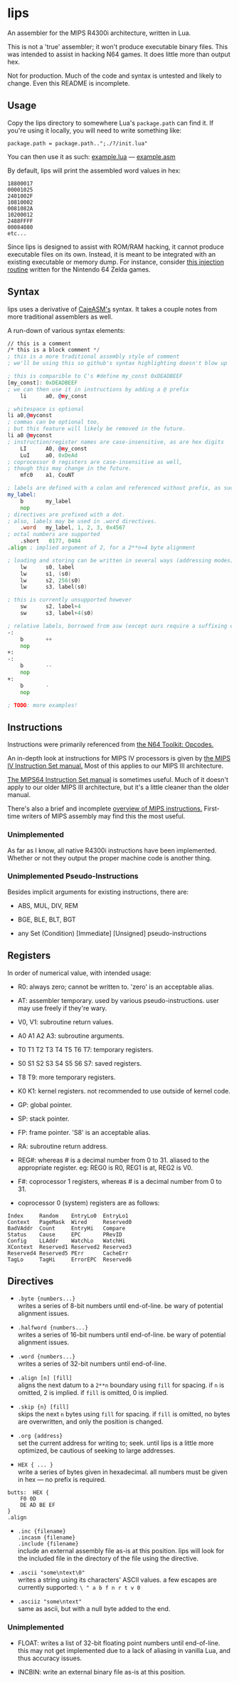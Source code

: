 # lips

An assembler for the MIPS R4300i architecture, written in Lua.

This is not a 'true' assembler; it won't produce executable binary files.
This was intended to assist in hacking N64 games.
It does little more than output hex.

Not for production. Much of the code and syntax is untested and likely to change.
Even this README is incomplete.

## Usage

Copy the lips directory to somewhere Lua's `package.path` can find it.
If you're using it locally, you will need to write something like:
```
package.path = package.path..";./?/init.lua"
```

You can then use it as such:
[example.lua][elua] — [example.asm][easm]

[elua]: ./example.lua
[easm]: ./example.asm

By default, lips will print the assembled word values in hex:
```
18800017
00001025
2401002F
10810002
0081082A
10200012
2488FFFF
00084080
etc...
```

Since lips is designed to assist with ROM/RAM hacking,
it cannot produce executable files on its own.
Instead, it is meant to be integrated with an existing executable or memory dump.
For instance, consider [this injection routine][inject.lua]
written for the Nintendo 64 Zelda games.

[inject.lua]: https://github.com/notwa/mm/blob/master/Lua/inject.lua

## Syntax

lips uses a derivative of [CajeASM's][caje] syntax.
It takes a couple notes from more traditional assemblers as well.

[caje]: https://github.com/Tarek701/CajeASM/

A run-down of various syntax elements:
```asm
// this is a comment
/* this is a block comment */
; this is a more traditional assembly style of comment
; we'll be using this so github's syntax highlighting doesn't blow up

; this is comparible to C's #define my_const 0xDEADBEEF
[my_const]: 0xDEADBEEF
; we can then use it in instructions by adding a @ prefix
    li      a0, @my_const

; whitespace is optional
li a0,@myconst
; commas can be optional too,
; but this feature will likely be removed in the future.
li a0 @myconst
; instruction/register names are case-insensitive, as are hex digits
    LI      A0, @my_const
    LuI     a0, 0xDeAd
; coprocessor 0 registers are case-insensitive as well,
; though this may change in the future.
    mfc0    a1, CouNT

; labels are defined with a colon and referenced without prefix, as such:
my_label:
    b       my_label
    nop
; directives are prefixed with a dot.
; also, labels may be used in .word directives.
    .word   my_label, 1, 2, 3, 0x4567
; octal numbers are supported
    .short   0177, 0404
.align ; implied argument of 2, for a 2**n=4 byte alignment

; loading and storing can be written in several ways (addressing modes)
    lw      s0, label
    lw      s1, (s0)
    lw      s2, 256(s0)
    lw      s3, label(s0)

; this is currently unsupported however
    sw      s2, label+4
    sw      s3, label+4(s0)

; relative labels, borrowed from asw (except ours require a suffixing colon)
-:
    b       ++
    nop
+:
-:
    b       --
    nop
+:
    b       -
    nop

; TODO: more examples!
```

## Instructions

Instructions were primarily referenced from [the N64 Toolkit: Opcodes.][n64op]

An in-depth look at instructions for MIPS IV processors
is given by [the MIPS IV Instruction Set manual.][mipsiv]
Most of this applies to our MIPS III architecture.

[The MIPS64 Instruction Set manual][mips64] is sometimes useful.
Much of it doesn't apply to our older MIPS III architecture,
but it's a little cleaner than the older manual.

There's also a brief and incomplete [overview of MIPS instructions.][overview]
First-time writers of MIPS assembly may find this the most useful.

[n64op]: https://github.com/mikeryan/n64dev/tree/master/docs/n64ops
[mipsiv]: http://www.cs.cmu.edu/afs/cs/academic/class/15740-f97/public/doc/mips-isa.pdf
[mips64]: http://scc.ustc.edu.cn/zlsc/lxwycj/200910/W020100308600769158777.pdf
[overview]: http://www.mrc.uidaho.edu/mrc/people/jff/digital/MIPSir.html

### Unimplemented

As far as I know, all native R4300i instructions have been implemented.
Whether or not they output the proper machine code is another thing.

### Unimplemented Pseudo-Instructions

Besides implicit arguments for existing instructions, there are:

* ABS, MUL, DIV, REM

* BGE, BLE, BLT, BGT

* any Set (Condition) \[Immediate\] \[Unsigned\] pseudo-instructions

## Registers

In order of numerical value, with intended usage:

* R0: always zero; cannot be written to. 'zero' is an acceptable alias.

* AT: assembler temporary. used by various pseudo-instructions.
  user may use freely if they're wary.

* V0, V1: subroutine return values.

* A0 A1 A2 A3: subroutine arguments.

* T0 T1 T2 T3 T4 T5 T6 T7: temporary registers.

* S0 S1 S2 S3 S4 S5 S6 S7: saved registers.

* T8 T9: more temporary registers.

* K0 K1: kernel registers. not recommended to use outside of kernel code.

* GP: global pointer.

* SP: stack pointer.

* FP: frame pointer. 'S8' is an acceptable alias.

* RA: subroutine return address.

* REG#: whereas # is a decimal number from 0 to 31.
aliased to the appropriate register. eg: REG0 is R0, REG1 is at, REG2 is V0.

* F#: coprocessor 1 registers, whereas # is a decimal number from 0 to 31.

* coprocessor 0 (system) registers are as follows:

```
Index     Random    EntryLo0  EntryLo1
Context   PageMask  Wired     Reserved0
BadVAddr  Count     EntryHi   Compare
Status    Cause     EPC       PRevID
Config    LLAddr    WatchLo   WatchHi
XContext  Reserved1 Reserved2 Reserved3
Reserved4 Reserved5 PErr      CacheErr
TagLo     TagHi     ErrorEPC  Reserved6
```

## Directives

* `.byte {numbers...}`  
writes a series of 8-bit numbers until end-of-line.
be wary of potential alignment issues.

* `.halfword {numbers...}`  
writes a series of 16-bit numbers until end-of-line.
be wary of potential alignment issues.

* `.word {numbers...}`  
writes a series of 32-bit numbers until end-of-line.

* `.align [n] [fill]`  
aligns the next datum to a `2**n` boundary using `fill` for spacing.
if `n` is omitted, 2 is implied.
if `fill` is omitted, 0 is implied.

* `.skip {n} [fill]`  
skips the next `n` bytes using `fill` for spacing.
if `fill` is omitted, no bytes are overwritten,
and only the position is changed.

* `.org {address}`  
set the current address for writing to; seek.
until lips is a little more optimized,
be cautious of seeking to large addresses.

* `HEX { ... }`  
write a series of bytes given in hexadecimal.
all numbers must be given in hex — no prefix is required.
```
butts:  HEX {
    F0 0D
    DE AD BE EF
}
.align
```

* `.inc {filename}`  
`.incasm {filename}`  
`.include {filename}`  
include an external assembly file as-is at this position.
lips will look for the included file
in the directory of the file using the directive.

* `.ascii "some\ntext\0"`  
writes a string using its characters' ASCII values.
a few escapes are currently supported: `\ " a b f n r t v 0`

* `.asciiz "some\ntext"`  
same as ascii, but with a null byte added to the end.

### Unimplemented

* FLOAT: writes a list of 32-bit floating point numbers until end-of-line.
this may not get implemented due to a lack of aliasing in vanilla Lua,
and thus accuracy issues.

* INCBIN: write an external binary file as-is at this position.
